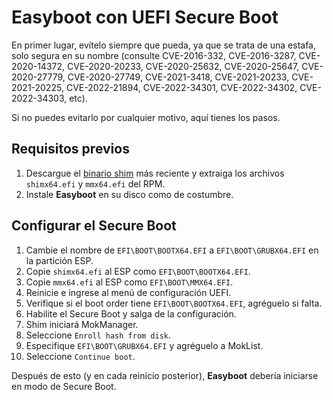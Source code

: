 Easyboot con UEFI Secure Boot
=============================

En primer lugar, evítelo siempre que pueda, ya que se trata de una estafa, solo segura en su nombre (consulte CVE-2016-332,
CVE-2016-3287, CVE-2020-14372, CVE-2020-20233, CVE-2020-25632, CVE-2020-25647, CVE-2020-27779, CVE-2020-27749, CVE-2021-3418,
CVE-2021-20233, CVE-2021-20225, CVE-2022-21894, CVE-2022-34301, CVE-2022-34302, CVE-2022-34303, etc).

Si no puedes evitarlo por cualquier motivo, aquí tienes los pasos.

Requisitos previos
------------------

1. Descargue el [binario shim](https://kojipkgs.fedoraproject.org/packages/shim) más reciente y extraiga los archivos `shimx64.efi`
   y `mmx64.efi` del RPM.
2. Instale **Easyboot** en su disco como de costumbre.

Configurar el Secure Boot
-------------------------

1. Cambie el nombre de `EFI\BOOT\BOOTX64.EFI` a `EFI\BOOT\GRUBX64.EFI` en la partición ESP.
2. Copie `shimx64.efi` al ESP como `EFI\BOOT\BOOTX64.EFI`.
3. Copie `mmx64.efi` al ESP como `EFI\BOOT\MMX64.EFI`.
4. Reinicie e ingrese al menú de configuración UEFI.
5. Verifique si el boot order tiene `EFI\BOOT\BOOTX64.EFI`, agréguelo si falta.
6. Habilite el Secure Boot y salga de la configuración.
7. Shim iniciará MokManager.
8. Seleccione `Enroll hash from disk`.
9. Especifique `EFI\BOOT\GRUBX64.EFI` y agréguelo a MokList.
10. Seleccione `Continue boot`.

Después de esto (y en cada reinicio posterior), **Easyboot** debería iniciarse en modo de Secure Boot.
